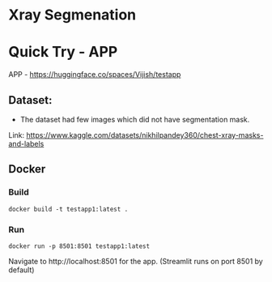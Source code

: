 # Xray Segmenation

# Quick Try - APP

APP - https://huggingface.co/spaces/Vijish/testapp

## Dataset:

- The dataset had few images which did not have segmentation mask.

Link: https://www.kaggle.com/datasets/nikhilpandey360/chest-xray-masks-and-labels


## Docker

### Build
```
docker build -t testapp1:latest .
```

### Run
```
docker run -p 8501:8501 testapp1:latest
```

Navigate to http://localhost:8501 for the app. (Streamlit runs on port 8501 by default)







